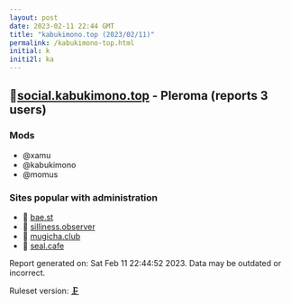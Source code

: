 ```yaml
---
layout: post
date: 2023-02-11 22:44 GMT
title: "kabukimono.top (2023/02/11)"
permalink: /kabukimono-top.html
initial: k
initi2l: ka
---
```


## 🐘[social.kabukimono.top](https://social.kabukimono.top) - Pleroma (reports 3 users)

### Mods
 * @xamu
 * @kabukimono
 * @momus

### Sites popular with administration

* 🧸 [bae.st](/bae-st.html)
* 🐘 [silliness.observer](/silliness-observer.html)
* 🐘 [mugicha.club](/mugicha-club.html)
* 🐘 [seal.cafe](/seal-cafe.html)

Report generated on: Sat Feb 11 22:44:52 2023. Data may be outdated or incorrect.

Ruleset version: [🗜](/version-clamp)
